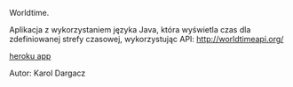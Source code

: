 Worldtime.

Aplikacja z wykorzystaniem języka Java, która wyświetla czas dla zdefiniowanej strefy czasowej, wykorzystując API: http://worldtimeapi.org/

[heroku app](https://worldtime-application.herokuapp.com/)

Autor: Karol Dargacz
